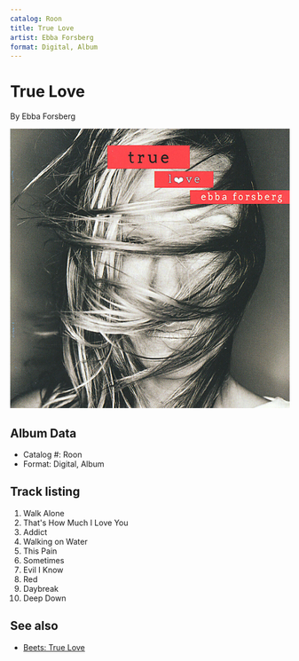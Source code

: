 ```yaml
---
catalog: Roon
title: True Love
artist: Ebba Forsberg
format: Digital, Album
---
```


# True Love

By Ebba Forsberg

![](../../assets/albumcovers/Ebba_Forsberg-True_Love.png)

## Album Data

- Catalog #: Roon
- Format: Digital, Album


## Track listing


1. Walk Alone
2. That's How Much I Love You
3. Addict
4. Walking on Water
5. This Pain
6. Sometimes
7. Evil I Know
8. Red
9. Daybreak
10. Deep Down


## See also

- [Beets: True Love](../../Beets/Ebba_Forsberg/True_Love.md)

